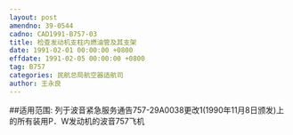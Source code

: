 ```yaml
---
layout: post
amendno: 39-0544
cadno: CAD1991-B757-03
title: 检查发动机支柱内燃油管及其支架
date: 1991-02-01 00:00:00 +0800
effdate: 1991-02-05 00:00:00 +0800
tag: B757
categories: 民航总局航空器适航司
author: 王永良
---
```


##适用范围:
列于波音紧急服务通告757-29A0038更改1(1990年11月8日颁发)上的所有装用P．W发动机的波音757飞机

